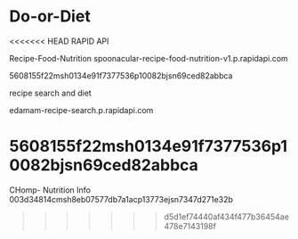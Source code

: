 # Do-or-Diet
<<<<<<< HEAD
RAPID API

Recipe-Food-Nutrition 
spoonacular-recipe-food-nutrition-v1.p.rapidapi.com

5608155f22msh0134e91f7377536p10082bjsn69ced82abbca

recipe search and diet

edamam-recipe-search.p.rapidapi.com

5608155f22msh0134e91f7377536p10082bjsn69ced82abbca
=======


CHomp- Nutrition Info
003d34814cmsh8eb07577db7a1acp13773ejsn7347d271e32b
>>>>>>> d5d1ef74440af434f477b36454ae478e7143198f
